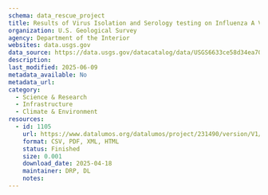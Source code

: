 ```yaml
---
schema: data_rescue_project 
title: Results of Virus Isolation and Serology testing on Influenza A Virus Samples from Lesser Scaup (Aythya affinis) and Greater Scaup (Aythya Marila)
organization: U.S. Geological Survey
agency: Department of the Interior
websites: data.usgs.gov
data_source: https://data.usgs.gov/datacatalog/data/USGS6633ce58d34ea70bd5f290e1
description: 
last_modified: 2025-06-09
metadata_available: No
metadata_url: 
category:
  - Science & Research 
  - Infrastructure 
  - Climate & Environment 
resources:
  - id: 1105
    url: https://www.datalumos.org/datalumos/project/231490/version/V1/view
    format: CSV, PDF, XML, HTML
    status: Finished
    size: 0.001
    download_date: 2025-04-18
    maintainer: DRP, DL
    notes: 
---
```

